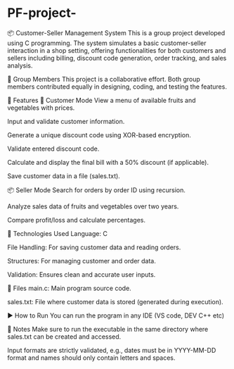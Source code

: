 # PF-project-
📦 Customer-Seller Management System
This is a group project developed using C programming. The system simulates a basic customer-seller interaction in a shop setting, offering functionalities for both customers and sellers including billing, discount code generation, order tracking, and sales analysis.

👥 Group Members
This project is a collaborative effort. Both group members contributed equally in designing, coding, and testing the features.

🔧 Features
🛒 Customer Mode
View a menu of available fruits and vegetables with prices.

Input and validate customer information.

Generate a unique discount code using XOR-based encryption.

Validate entered discount code.

Calculate and display the final bill with a 50% discount (if applicable).

Save customer data in a file (sales.txt).

📦 Seller Mode
Search for orders by order ID using recursion.

Analyze sales data of fruits and vegetables over two years.

Compare profit/loss and calculate percentages.

🧾 Technologies Used
Language: C

File Handling: For saving customer data and reading orders.

Structures: For managing customer and order data.

Validation: Ensures clean and accurate user inputs.

📁 Files
main.c: Main program source code.

sales.txt: File where customer data is stored (generated during execution).

▶️ How to Run
You can run the program in any IDE (VS code, DEV C++ etc)

📌 Notes
Make sure to run the executable in the same directory where sales.txt can be created and accessed.

Input formats are strictly validated, e.g., dates must be in YYYY-MM-DD format and names should only contain letters and spaces.
